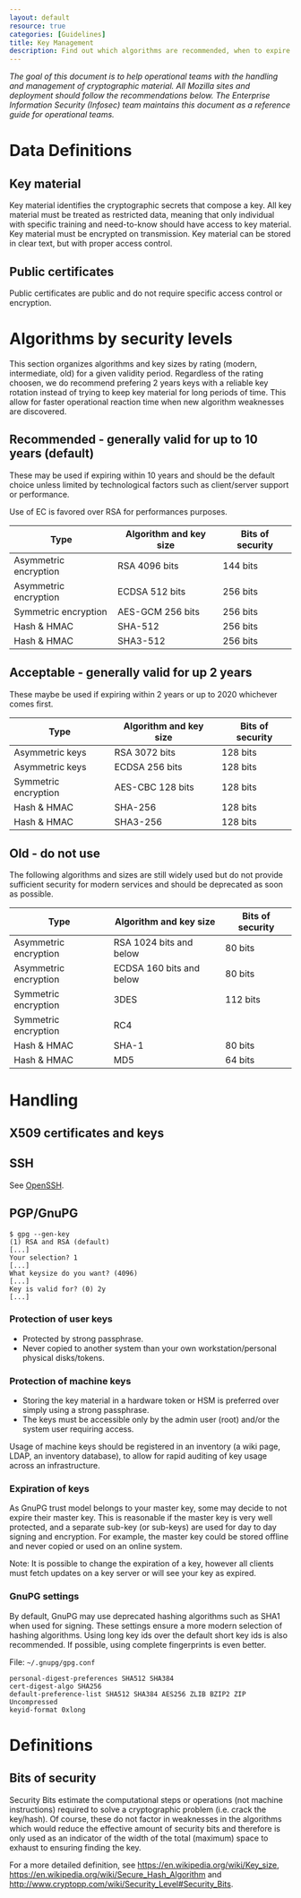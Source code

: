 ```yaml
---
layout: default
resource: true
categories: [Guidelines]
title: Key Management
description: Find out which algorithms are recommended, when to expire keys, etc.
---
```


*The goal of this document is to help operational teams with the handling and management of cryptographic material.
All Mozilla sites and deployment should follow the recommendations below.
The Enterprise Information Security (Infosec) team maintains this document as a reference guide for operational teams.*

# Data Definitions

## Key material

Key material identifies the cryptographic secrets that compose a key. All key material must be treated as restricted data, meaning that only individual with specific training and need-to-know should have access to key material. Key material must be encrypted on transmission. Key material can be stored in clear text, but with proper access control.

## Public certificates

Public certificates are public and do not require specific access control or encryption.

# Algorithms by security levels

This section organizes algorithms and key sizes by rating (modern, intermediate, old) for a given validity period. Regardless of the rating choosen, we do recommend prefering 2 years keys with a reliable key rotation instead of trying to keep key material for long periods of time. This allow for faster operational reaction time when new algorithm weaknesses are discovered.

## Recommended - generally valid for up to 10 years (default)

These may be used if expiring within 10 years and should be the default choice unless limited by technological factors such as client/server support or performance.

Use of EC is favored over RSA for performances purposes.

| Type                  | Algorithm and key size | Bits of security |
|-----------------------|------------------------|------------------|
| Asymmetric encryption | RSA 4096 bits          | 144 bits         |
| Asymmetric encryption | ECDSA 512 bits         | 256 bits         |
| Symmetric encryption  | AES-GCM 256 bits       | 256 bits         |
| Hash & HMAC           | SHA-512                | 256 bits         |
| Hash & HMAC           | SHA3-512               | 256 bits         |

## Acceptable - generally valid for up 2 years

These maybe be used if expiring within 2 years or up to 2020 whichever comes first.

| Type                 | Algorithm and key size | Bits of security |
|----------------------|------------------------|------------------|
| Asymmetric keys      | RSA 3072 bits          | 128 bits         |
| Asymmetric keys      | ECDSA 256 bits         | 128 bits         |
| Symmetric encryption | AES-CBC 128 bits       | 128 bits         |
| Hash & HMAC          | SHA-256                | 128 bits         |
| Hash & HMAC          | SHA3-256               | 128 bits         |

## Old - do not use

The following algorithms and sizes are still widely used but do not provide sufficient security for modern services and should be deprecated as soon as possible.

| Type                  | Algorithm and key size   | Bits of security |
|-----------------------|--------------------------|------------------|
| Asymmetric encryption | RSA 1024 bits and below  | 80 bits          |
| Asymmetric encryption | ECDSA 160 bits and below | 80 bits          |
| Symmetric encryption  | 3DES                     | 112 bits         |
| Symmetric encryption  | RC4                      |                  |
| Hash & HMAC           | SHA-1                    | 80 bits          |
| Hash & HMAC           | MD5                      | 64 bits          |

# Handling

## X509 certificates and keys

## SSH

See [OpenSSH](openssh "wikilink").

## PGP/GnuPG

```
$ gpg --gen-key
(1) RSA and RSA (default)
[...]
Your selection? 1
[...]
What keysize do you want? (4096)
[...]
Key is valid for? (0) 2y
[...]
```

### Protection of user keys

-   Protected by strong passphrase.
-   Never copied to another system than your own workstation/personal physical disks/tokens.

### Protection of machine keys

-   Storing the key material in a hardware token or HSM is preferred over simply using a strong passphrase.
-   The keys must be accessible only by the admin user (root) and/or the system user requiring access.

Usage of machine keys should be registered in an inventory (a wiki page, LDAP, an inventory database), to allow for rapid auditing of key usage across an infrastructure.

### Expiration of keys

As GnuPG trust model belongs to your master key, some may decide to not expire their master key. This is reasonable if the master key is very well protected, and a separate sub-key (or sub-keys) are used for day to day signing and encryption. For example, the master key could be stored offline and never copied or used on an online system.

Note: It is possible to change the expiration of a key, however all clients must fetch updates on a key server or will see your key as expired.

### GnuPG settings

By default, GnuPG may use deprecated hashing algorithms such as SHA1 when used for signing. These settings ensure a more modern selection of hashing algorithms. Using long key ids over the default short key ids is also recommended. If possible, using complete fingerprints is even better.

File: `~/.gnupg/gpg.conf`

```
personal-digest-preferences SHA512 SHA384
cert-digest-algo SHA256
default-preference-list SHA512 SHA384 AES256 ZLIB BZIP2 ZIP Uncompressed
keyid-format 0xlong
```

# Definitions

## Bits of security

Security Bits estimate the computational steps or operations (not machine instructions) required to solve a cryptographic problem (i.e. crack the key/hash). Of course, these do not factor in weaknesses in the algorithms which would reduce the effective amount of security bits and therefore is only used as an indicator of the width of the total (maximum) space to exhaust to ensuring finding the key.

For a more detailed definition, see  <https://en.wikipedia.org/wiki/Key_size>, <https://en.wikipedia.org/wiki/Secure_Hash_Algorithm> and <http://www.cryptopp.com/wiki/Security_Level#Security_Bits>.
